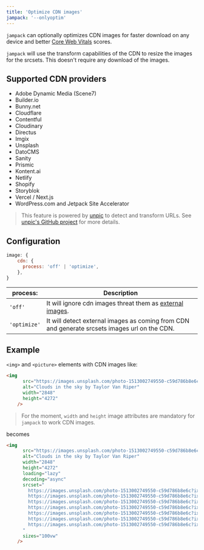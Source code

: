 ```yaml
---
title: 'Optimize CDN images'
jampack: '--onlyoptim'
---
```


`jampack` can optionally optimizes CDN images for faster download on any device and better [Core Web Vitals](https://web.dev/learn-core-web-vitals/) scores.

`jampack` will use the transform capabilities of the CDN to resize the images for the srcsets. This doesn't require any download of the images.

## Supported CDN providers

- Adobe Dynamic Media (Scene7)
- Builder.io
- Bunny.net
- Cloudflare
- Contentful
- Cloudinary
- Directus
- Imgix
- Unsplash
- DatoCMS
- Sanity
- Prismic
- Kontent.ai
- Netlify
- Shopify
- Storyblok
- Vercel / Next.js
- WordPress.com and Jetpack Site Accelerator

> This feature is powered by [unpic](https://unpic.pics/) to detect and transform URLs. See [unpic's GitHub project](https://github.com/ascorbic/unpic) for more details.

## Configuration

```js
image: {
    cdn: {
      process: 'off' | 'optimize',
    },
}
```

| process: | Description |
|-----------|-------------|
| `'off'` | It will ignore cdn images threat them as [external images](/features/features/optimize-images-external). |
| `'optimize'` | It will detect external images as coming from CDN and generate srcsets images url on the CDN. |

## Example

`<img>` and `<picture>` elements with CDN images like:

```html
<img
      src="https://images.unsplash.com/photo-1513002749550-c59d786b8e6c?ixlib=rb-4.0.3&ixid=M3wxMjA3fDB8MHxwaG90by1wYWdlfHx8fGVufDB8fHx8fA%3D%3D"
      alt="Clouds in the sky by Taylor Van Riper"
      width="2848"
      height="4272"
    />
```

> For the moment, `width` and `height` image attributes are mandatory for `jampack` to work CDN images.

becomes

```html
<img
      src="https://images.unsplash.com/photo-1513002749550-c59d786b8e6c?ixlib=rb-4.0.3&amp;ixid=M3wxMjA3fDB8MHxwaG90by1wYWdlfHx8fGVufDB8fHx8fA%3D%3D"
      alt="Clouds in the sky by Taylor Van Riper"
      width="2848"
      height="4272"
      loading="lazy"
      decoding="async"
      srcset="
        https://images.unsplash.com/photo-1513002749550-c59d786b8e6c?ixlib=rb-4.0.3&amp;ixid=M3wxMjA3fDB8MHxwaG90by1wYWdlfHx8fGVufDB8fHx8fA%3D%3D&amp;w=2848&amp;fit=min&amp;auto=format 2848w,
        https://images.unsplash.com/photo-1513002749550-c59d786b8e6c?ixlib=rb-4.0.3&amp;ixid=M3wxMjA3fDB8MHxwaG90by1wYWdlfHx8fGVufDB8fHx8fA%3D%3D&amp;w=2548&amp;fit=min&amp;auto=format 2548w,
        https://images.unsplash.com/photo-1513002749550-c59d786b8e6c?ixlib=rb-4.0.3&amp;ixid=M3wxMjA3fDB8MHxwaG90by1wYWdlfHx8fGVufDB8fHx8fA%3D%3D&amp;w=2248&amp;fit=min&amp;auto=format 2248w,
        https://images.unsplash.com/photo-1513002749550-c59d786b8e6c?ixlib=rb-4.0.3&amp;ixid=M3wxMjA3fDB8MHxwaG90by1wYWdlfHx8fGVufDB8fHx8fA%3D%3D&amp;w=1948&amp;fit=min&amp;auto=format 1948w,
        https://images.unsplash.com/photo-1513002749550-c59d786b8e6c?ixlib=rb-4.0.3&amp;ixid=M3wxMjA3fDB8MHxwaG90by1wYWdlfHx8fGVufDB8fHx8fA%3D%3D&amp;w=1648&amp;fit=min&amp;auto=format 1648w,
        https://images.unsplash.com/photo-1513002749550-c59d786b8e6c?ixlib=rb-4.0.3&amp;ixid=M3wxMjA3fDB8MHxwaG90by1wYWdlfHx8fGVufDB8fHx8fA%3D%3D&amp;w=1348&amp;fit=min&amp;auto=format 1348w,
        https://images.unsplash.com/photo-1513002749550-c59d786b8e6c?ixlib=rb-4.0.3&amp;ixid=M3wxMjA3fDB8MHxwaG90by1wYWdlfHx8fGVufDB8fHx8fA%3D%3D&amp;w=1048&amp;fit=min&amp;auto=format 1048w
      "
      sizes="100vw"
    />
```

